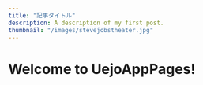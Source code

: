```yaml
---
title: "記事タイトル"
description: A description of my first post.
thumbnail: "/images/stevejobstheater.jpg"
---
```


# Welcome to UejoAppPages!
